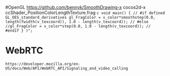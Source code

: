 #OpenGL
	https://github.com/bennyk/SmoothDrawing-x
	cocos2d-x ccShader_PositionColorLengthTexture.frag
		```c
		void main()
		{
		// #if defined GL_OES_standard_derivatives
			gl_FragColor = v_color*smoothstep(0.0, length(fwidth(v_texcoord)), 1.0 - length(v_texcoord));
		// #else
			//gl_FragColor = v_color*step(0.0, 1.0 - length(v_texcoord));
		// #endif
		}
		)";
		```
# WebRTC
	https://developer.mozilla.org/en-US/docs/Web/API/WebRTC_API/Signaling_and_video_calling
